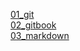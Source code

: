 <a href="/01_git/01_git.pdf">01_git</a><br/>
<a href="/01_git/02_gitbook.pdf">02_gitbook</a><br/>
<a href="/01_git/03_markdown.pdf">03_markdown</a><br/>

